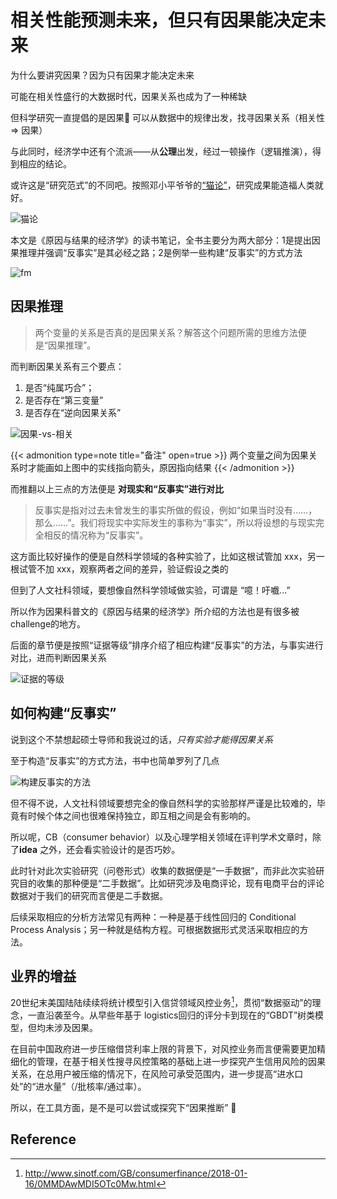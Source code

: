 # 相关性能预测未来，但只有因果能决定未来


为什么要讲究因果？因为只有因果才能决定未来

<!--more-->

可能在相关性盛行的大数据时代，因果关系也成为了一种稀缺

但科学研究一直提倡的是因果🤔  可以从数据中的规律出发，找寻因果关系（相关性 $\Rightarrow$ 因果）

与此同时，经济学中还有个流派——从**公理**出发，经过一顿操作（逻辑推演），得到相应的结论。

或许这是“研究范式”的不同吧。按照邓小平爷爷的[“猫论”](https://zh.wikipedia.org/wiki/猫论)，研究成果能造福人类就好。

![猫论](https://www.bbc.com/staticarchive/0ff651374809dad72712d0aea8acc4bb3f93c5b6.jpg)

本文是《原因与结果的经济学》的读书笔记，全书主要分为两大部分：1是提出因果推理并强调“反事实”是其必经之路；2是例举一些构建“反事实”的方式方法

![fm](https://raw.githubusercontent.com/unclehuzi/pic/master/images/fm.jpg)

## 因果推理

> 两个变量的关系是否真的是因果关系？解答这个问题所需的思维方法便是“因果推理”。

而判断因果关系有三个要点：

1. 是否“纯属巧合”；
2. 是否存在“第三变量”
3. 是否存在“逆向因果关系”

![因果-vs-相关](https://raw.githubusercontent.com/unclehuzi/pic/master/images/20211006091654.png)

{{< admonition type=note title="备注" open=true >}}
两个变量之间为因果关系时才能画如上图中的实线指向箭头，原因指向结果
{{< /admonition >}}

而推翻以上三点的方法便是 **对现实和“反事实”进行对比**

> 反事实是指对过去未曾发生的事实所做的假设，例如“如果当时没有……，那么……”。我们将现实中实际发生的事称为“事实”，所以将设想的与现实完全相反的情况称为“反事实”。

这方面比较好操作的便是自然科学领域的各种实验了，比如这根试管加 xxx，另一根试管不加 xxx，观察两者之间的差异，验证假设之类的

但到了人文社科领域，要想像自然科学领域做实验，可谓是 “噫！吁嚱...”

所以作为因果科普文的《原因与结果的经济学》所介绍的方法也是有很多被challenge的地方。

后面的章节便是按照“证据等级”排序介绍了相应构建“反事实”的方法，与事实进行对比，进而判断因果关系

![证据的等级](https://raw.githubusercontent.com/unclehuzi/pic/master/images/20211006092924.png)

## 如何构建“反事实”

说到这个不禁想起硕士导师和我说过的话，*只有实验才能得因果关系*

至于构造“反事实”的方式方法，书中也简单罗列了几点

![构建反事实的方法](https://raw.githubusercontent.com/unclehuzi/pic/master/images/20211006200117.png)

但不得不说，人文社科领域要想完全的像自然科学的实验那样严谨是比较难的，毕竟有时候个体之间也很难保持独立，即互相之间是会有影响的。

所以呢，CB（consumer behavior）以及心理学相关领域在评判学术文章时，除了**idea** 之外，还会看实验设计的是否巧妙。

此时针对此次实验研究（问卷形式）收集的数据便是“一手数据”，而非此次实验研究目的收集的那种便是“二手数据”。比如研究涉及电商评论，现有电商平台的评论数据对于我们的研究而言便是二手数据。

后续采取相应的分析方法常见有两种：一种是基于线性回归的 Conditional Process Analysis；另一种就是结构方程。可根据数据形式灵活采取相应的方法。

## 业界的增益

20世纪末美国陆陆续续将统计模型引入信贷领域风控业务[^1]，贯彻“数据驱动”的理念，一直沿袭至今。从早些年基于 logistics回归的评分卡到现在的“GBDT”树类模型，但均未涉及因果。

在目前中国政府进一步压缩借贷利率上限的背景下，对风控业务而言便需要更加精细化的管理，在基于相关性搜寻风控策略的基础上进一步探究产生信用风险的因果关系，在总用户被压缩的情况下，在风险可承受范围内，进一步提高“进水口处”的“进水量”（/批核率/通过率）。

所以，在工具方面，是不是可以尝试或探究下“因果推断” 🤔


## Reference

[^1]: http://www.sinotf.com/GB/consumerfinance/2018-01-16/0MMDAwMDI5OTc0Mw.html


<head> 
    <script defer src="https://use.fontawesome.com/releases/v5.0.13/js/all.js"></script> 
    <script defer src="https://use.fontawesome.com/releases/v5.0.13/js/v4-shims.js"></script> 
</head> 
<link rel="stylesheet" href="https://use.fontawesome.com/releases/v5.0.13/css/all.css">
